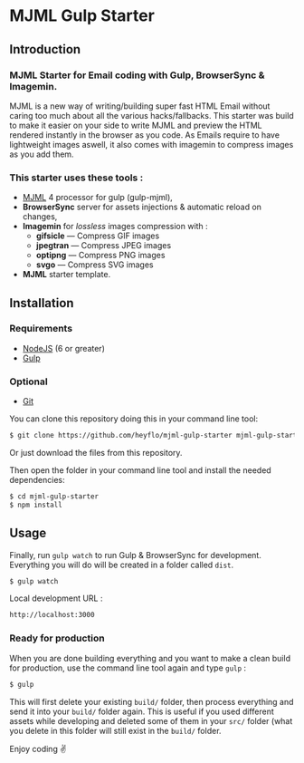 
# MJML Gulp Starter

## Introduction

### MJML Starter for Email coding with Gulp, BrowserSync & Imagemin.
MJML is a new way of writing/building super fast HTML Email without caring too much about all the various hacks/fallbacks.
This starter was build to make it easier on your side to write MJML and preview the HTML rendered instantly in the browser as you code.
As Emails require to have lightweight images aswell, it also comes with imagemin to compress images as you add them.

### This starter uses these tools :
- [MJML](https://mjml.io/) 4 processor for gulp (gulp-mjml),
- **BrowserSync** server for assets injections & automatic reload on changes,
- **Imagemin** for _lossless_ images compression with :
  * **gifsicle** — Compress GIF images
  * **jpegtran** — Compress JPEG images
  * **optipng** — Compress PNG images
  * **svgo** — Compress SVG images
- **MJML** starter template.


## Installation

### Requirements
- [NodeJS](https://nodejs.org/en/) (6 or greater)
- [Gulp](https://gulpjs.com/)

### Optional
- [Git](https://git-scm.com/)

You can clone this repository doing this in your command line tool:

```bash
$ git clone https://github.com/heyflo/mjml-gulp-starter mjml-gulp-starter
```

Or just download the files from this repository.

Then open the folder in your command line tool and install the needed dependencies:

```bash
$ cd mjml-gulp-starter
$ npm install
```

## Usage

Finally, run `gulp watch` to run Gulp & BrowserSync for development. Everything you will do will be created in a folder called `dist`.

```bash
$ gulp watch
```
Local development URL :
```bash
http://localhost:3000
```

### Ready for production
When you are done building everything and you want to make a clean build for production, use the command line tool again and type `gulp` :

```bash
$ gulp
```

This will first delete your existing `build/` folder, then process everything and send it into your `build/` folder again. This is useful if you used different assets while developing and deleted some of them in your `src/` folder (what you delete in this folder will still exist in the `build/` folder.

Enjoy coding ✌️
